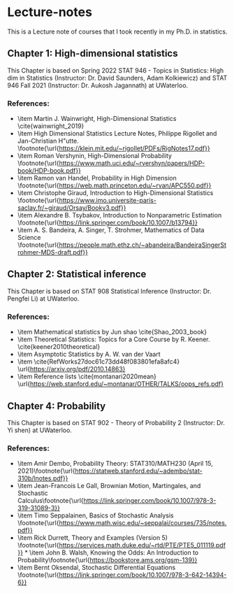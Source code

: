 # Lecture-notes

This is a Lecture note of courses that I took recently in my Ph.D. in statistics.

## Chapter 1: High-dimensional statistics
This Chapter is based on Spring 2022 STAT 946 - Topics in Statistics: High dim in Statistics (Instructor: Dr. David Saunders, Adam Kolkiewicz) and STAT 946 Fall 2021 (Instructor: Dr. Aukosh Jagannath) at UWaterloo.

### References:

* \item Martin J. Wainwright, High-Dimensional Statistics \cite{wainwright_2019} 
* \item High Dimensional Statistics Lecture Notes, Philippe Rigollet and Jan-Christian H\"utte. \footnote{\url{https://klein.mit.edu/~rigollet/PDFs/RigNotes17.pdf}}
* \item Roman Vershynin, High-Dimensional Probability \footnote{\url{https://www.math.uci.edu/~rvershyn/papers/HDP-book/HDP-book.pdf}}
* \item Ramon van Handel, Probability in High Dimension \footnote{\url{https://web.math.princeton.edu/~rvan/APC550.pdf}}
* \item Christophe Giraud, Introduction to High-Dimensional Statistics
 \footnote{\url{https://www.imo.universite-paris-saclay.fr/~giraud/Orsay/Bookv3.pdf}}
* \item Alexandre B. Tsybakov, Introduction to Nonparametric Estimation \footnote{\url{https://link.springer.com/book/10.1007/b13794}}
* \item A. S. Bandeira, A. Singer, T. Strohmer, Mathematics of Data Science \footnote{\url{https://people.math.ethz.ch/~abandeira/BandeiraSingerStrohmer-MDS-draft.pdf}}


## Chapter 2: Statistical inference

This Chapter is based on STAT 908 Statistical Inference (Instructor: Dr. Pengfei Li) at UWaterloo.

### References:


* \item Mathematical statistics by Jun shao \cite{Shao_2003_book}
* \item Theoretical Statistics: Topics for a Core Course by 
R. Keener. \cite{keener2010theoretical}
* \item Asymptotic Statistics by A. W. van der Vaart
* \item \cite{RefWorks27doc61c73dd48f083801efa8afc4}
\url{https://arxiv.org/pdf/2010.14863}
* \item Reference lists \cite{montanari2020mean} \url{https://web.stanford.edu/~montanar/OTHER/TALKS/oops_refs.pdf}


## Chapter 4: Probability

This Chapter is based on STAT 902 - Theory of Probability 2 (Instructor: Dr. Yi shen) at UWaterloo.

### References:
   * \item   Amir Dembo, Probability Theory: STAT310/MATH230 (April 15, 2021)\footnote{\url{https://statweb.stanford.edu/~adembo/stat-310b/lnotes.pdf}} 
   * \item Jean-Francois Le Gall, Brownian Motion, Martingales, and Stochastic Calculus\footnote{\url{https://link.springer.com/book/10.1007/978-3-319-31089-3}}
   * \item  Timo Seppalainen, Basics of Stochastic Analysis \footnote{\url{https://www.math.wisc.edu/~seppalai/courses/735/notes.pdf}}
   * \item Rick Durrett, Theory and Examples (Version 5) \footnote{\url{https://services.math.duke.edu/~rtd/PTE/PTE5_011119.pdf}}
    * \item John B. Walsh, Knowing the Odds: An Introduction to Probability\footnote{\url{https://bookstore.ams.org/gsm-139}}
   * \item Bernt Oksendal, Stochastic Differential Equations \footnote{\url{https://link.springer.com/book/10.1007/978-3-642-14394-6}}


